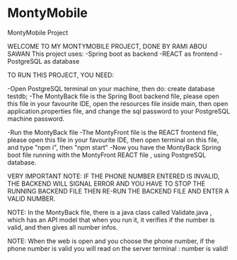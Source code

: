 # MontyMobile
MontyMobile Project

WELCOME TO MY MONTYMOBILE PROJECT, DONE BY RAMI ABOU SAWAN
This project uses:
-Spring boot as backend
-REACT as frontend
-PostgreSQL as database

TO RUN THIS PROJECT, YOU NEED:

-Open PostgreSQL terminal on your machine, then do: create database testdb;
-The MontyBack file is the Spring Boot backend file, please open this file in your favourite IDE, open the resources file inside main,
then open application.properties file, and change the sql password to your PostgreSQL machine password.

-Run the MontyBack file
-The MontyFront file is the REACT frontend file, please open this file in your favourite IDE, then open terminal on this file, and type "npm i", then "npm start"
-Now you have the MontyBack Spring boot file running with the MontyFront REACT file , using PostgreSQL database.


VERY IMPORTANT NOTE: IF THE PHONE NUMBER ENTERED IS INVALID, THE BACKEND WILL SIGNAL ERROR AND YOU HAVE TO STOP THE RUNNING BACKEND FILE THEN RE-RUN THE BACKEND FILE AND ENTER A VALID NUMBER.

NOTE: In the MontyBack file, there is a java class called Validate.java , which has an API model that when you run it, it verifies if the number is valid, and then gives all number infos.

NOTE: When the web is open and you choose the phone number, if the phone number is valid you will read on the server terminal : number is valid!
